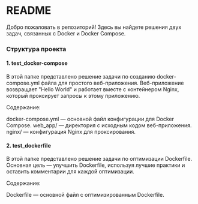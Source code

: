 # README
Добро пожаловать в репозиторий! Здесь вы найдете решения двух задач, связанных с Docker и Docker Compose.

### Структура проекта
#### 1. test_docker-compose
В этой папке представлено решение задачи по созданию docker-compose.yml файла для простого веб-приложения. Веб-приложение возвращает "Hello World" и работает вместе с контейнером Nginx, который проксирует запросы к этому приложению.

Содержание:

docker-compose.yml — основной файл конфигурации для Docker Compose.
web_app/ — директория с исходным кодом веб-приложения.
nginx/ — конфигурация Nginx для проксирования.
#### 2. test_dockerfile
В этой папке представлено решение задачи по оптимизации Dockerfile. Основная цель — улучшить Dockerfile, используя лучшие практики и оставить комментарии для каждой оптимизации.

Содержание:

Dockerfile — основной файл с оптимизированным Dockerfile.

